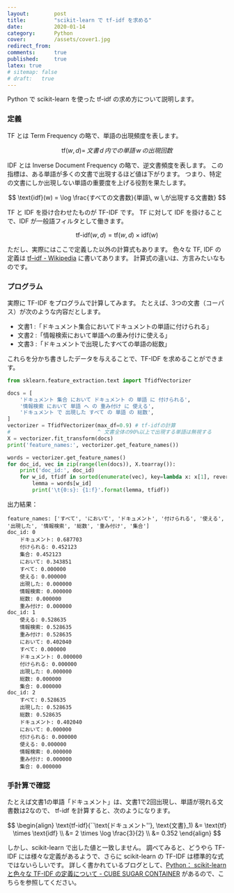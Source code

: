```yaml
---
layout:        post
title:         "scikit-learn で tf-idf を求める"
date:          2020-01-14
category:      Python
cover:         /assets/cover1.jpg
redirect_from:
comments:      true
published:     true
latex: true
# sitemap: false
# draft:   true
---
```


Python で scikit-learn を使った tf-idf の求め方について説明します。

### 定義

TF とは Term Frequency の略で、単語の出現頻度を表します。

$$
\text{tf}(w,d) = \,文書\, d \,内での単語\, w \,の出現回数
$$

IDF とは Inverse Document Frequency の略で、逆文書頻度を表します。
この指標は、ある単語が多くの文書で出現するほど値は下がります。
つまり、特定の文書にしか出現しない単語の重要度を上げる役割を果たします。

$$
\text{idf}(w) = \log \frac{すべての文書数}{単語\, w \,が出現する文書数}
$$

TF と IDF を掛け合わせたものが TF-IDF です。
TF に対して IDF を掛けることで、IDF が一般語フィルタとして働きます。

$$
\text{tf-idf}(w,d) = \text{tf}(w,d) \times \text{idf}(w)
$$

ただし、実際にはここで定義した以外の計算式もあります。
色々な TF, IDF の定義は [tf–idf - Wikipedia](https://en.wikipedia.org/wiki/Tf%E2%80%93idf) に書いてあります。
計算式の違いは、方言みたいなものです。


### プログラム

実際に TF-IDF をプログラムで計算してみます。
たとえば、3つの文書（コーパス）が次のような内容だとします。

- 文書1 :「ドキュメント集合においてドキュメントの単語に付けられる」
- 文書2 :「情報検索において単語への重み付けに使える」
- 文書3 :「ドキュメントで出現したすべての単語の総数」

これらを分かち書きしたデータを与えることで、TF-IDF を求めることができます。

```python
from sklearn.feature_extraction.text import TfidfVectorizer

docs = [
    'ドキュメント 集合 において ドキュメント の 単語 に 付けられる',
    '情報検索 において 単語 へ の 重み付け に 使える',
    'ドキュメント で 出現した すべて の 単語 の 総数',
]
vectorizer = TfidfVectorizer(max_df=0.9) # tf-idfの計算
#                            ^ 文書全体の90%以上で出現する単語は無視する
X = vectorizer.fit_transform(docs)
print('feature_names:', vectorizer.get_feature_names())

words = vectorizer.get_feature_names()
for doc_id, vec in zip(range(len(docs)), X.toarray()):
    print('doc_id:', doc_id)
    for w_id, tfidf in sorted(enumerate(vec), key=lambda x: x[1], reverse=True):
        lemma = words[w_id]
        print('\t{0:s}: {1:f}'.format(lemma, tfidf))
```

出力結果：

```
feature_names: ['すべて', 'において', 'ドキュメント', '付けられる', '使える', '出現した', '情報検索', '総数', '重み付け', '集合']
doc_id: 0
	ドキュメント: 0.687703
	付けられる: 0.452123
	集合: 0.452123
	において: 0.343851
	すべて: 0.000000
	使える: 0.000000
	出現した: 0.000000
	情報検索: 0.000000
	総数: 0.000000
	重み付け: 0.000000
doc_id: 1
	使える: 0.528635
	情報検索: 0.528635
	重み付け: 0.528635
	において: 0.402040
	すべて: 0.000000
	ドキュメント: 0.000000
	付けられる: 0.000000
	出現した: 0.000000
	総数: 0.000000
	集合: 0.000000
doc_id: 2
	すべて: 0.528635
	出現した: 0.528635
	総数: 0.528635
	ドキュメント: 0.402040
	において: 0.000000
	付けられる: 0.000000
	使える: 0.000000
	情報検索: 0.000000
	重み付け: 0.000000
	集合: 0.000000
```


### 手計算で確認

たとえば文書1の単語「ドキュメント」は、文書1で2回出現し、単語が現れる文書数は2なので、
tf-idf を計算すると、次のようになります。

$$
\begin{align}
\text{tf-idf}(``\text{ドキュメント''}, \text{文書}_1)
&= \text{tf} \times \text{idf} \\
&= 2 \times \log \frac{3}{2} \\
&= 0.352
\end{align}
$$

しかし、scikit-learn で出した値と一致しません。
調べてみると、どうやら TF-IDF には様々な定義があるようで、さらに scikit-learn の TF-IDF は標準的な式ではないらしいです。
詳しく書かれているブログとして、[Python： scikit-learn と色々な TF-IDF の定義について - CUBE SUGAR CONTAINER](https://blog.amedama.jp/entry/tf-idf) があるので、こちらを参照してください。
